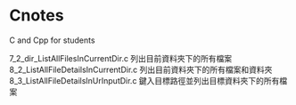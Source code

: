 # Cnotes
C and Cpp for students

7_2_dir_ListAllFilesInCurrentDir.c 列出目前資料夾下的所有檔案
8_2_ListAllFileDetailsInCurrentDir.c 列出目前資料夾下的所有檔案和資料夾
8_3_ListAllFileDetailsInUrInputDir.c 鍵入目標路徑並列出目標資料夾下的所有檔案
